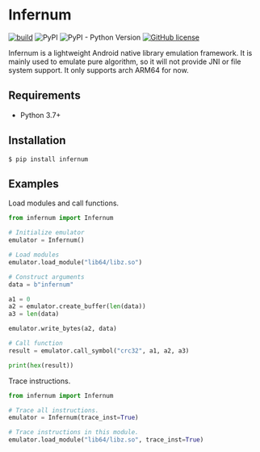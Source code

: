 # Infernum

[![build](https://github.com/Sh4ww/infernum/actions/workflows/tests.yml/badge.svg)](https://github.com/Sh4ww/infernum/actions/workflows/tests.yml)
![PyPI](https://img.shields.io/pypi/v/infernum)
![PyPI - Python Version](https://img.shields.io/pypi/pyversions/infernum)
[![GitHub license](https://img.shields.io/github/license/Sh4ww/infernum)](https://github.com/Sh4ww/infernum/blob/main/LICENSE)

Infernum is a lightweight Android native library emulation framework. It is mainly used to emulate pure algorithm, so it will not provide JNI or file system support. It only supports arch ARM64 for now.

## Requirements

- Python 3.7+

## Installation

```
$ pip install infernum
```

## Examples

Load modules and call functions.

```python
from infernum import Infernum

# Initialize emulator
emulator = Infernum()

# Load modules
emulator.load_module("lib64/libz.so")

# Construct arguments
data = b"infernum"

a1 = 0
a2 = emulator.create_buffer(len(data))
a3 = len(data)

emulator.write_bytes(a2, data)

# Call function
result = emulator.call_symbol("crc32", a1, a2, a3)

print(hex(result))
```

Trace instructions.

```python
from infernum import Infernum

# Trace all instructions.
emulator = Infernum(trace_inst=True)

# Trace instructions in this module.
emulator.load_module("lib64/libz.so", trace_inst=True)
```
